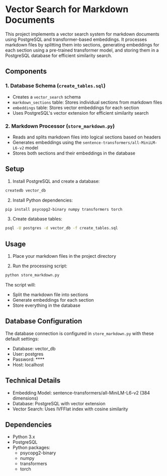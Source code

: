 # Vector Search for Markdown Documents

This project implements a vector search system for markdown documents using PostgreSQL and transformer-based embeddings. It processes markdown files by splitting them into sections, generating embeddings for each section using a pre-trained transformer model, and storing them in a PostgreSQL database for efficient similarity search.

## Components

### 1. Database Schema (`create_tables.sql`)
- Creates a `vector_search` schema
- `markdown_sections` table: Stores individual sections from markdown files
- `embeddings` table: Stores vector embeddings for each section
- Uses PostgreSQL's vector extension for efficient similarity search

### 2. Markdown Processor (`store_markdown.py`)
- Reads and splits markdown files into logical sections based on headers
- Generates embeddings using the `sentence-transformers/all-MiniLM-L6-v2` model
- Stores both sections and their embeddings in the database

## Setup

1. Install PostgreSQL and create a database:
```bash
createdb vector_db
```

2. Install Python dependencies:
```bash
pip install psycopg2-binary numpy transformers torch
```

3. Create database tables:
```bash
psql -U postgres -d vector_db -f create_tables.sql
```

## Usage

1. Place your markdown files in the project directory

2. Run the processing script:
```bash
python store_markdown.py
```

The script will:
- Split the markdown file into sections
- Generate embeddings for each section
- Store everything in the database

## Database Configuration

The database connection is configured in `store_markdown.py` with these default settings:
- Database: vector_db
- User: postgres
- Password: ****
- Host: localhost

## Technical Details

- Embedding Model: sentence-transformers/all-MiniLM-L6-v2 (384 dimensions)
- Database: PostgreSQL with vector extension
- Vector Search: Uses IVFFlat index with cosine similarity

## Dependencies

- Python 3.x
- PostgreSQL
- Python packages:
  - psycopg2-binary
  - numpy
  - transformers
  - torch
